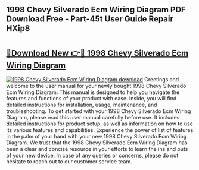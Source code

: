 ## 1998 Chevy Silverado Ecm Wiring Diagram PDF Download Free - Part-45t User Guide Repair HXip8

# <h2><a href="http://dfku0u.blite.top/?on=1998+Chevy+Silverado+Ecm+Wiring+Diagram">🔗Download New 👉🔴 1998 Chevy Silverado Ecm Wiring Diagram</a></h2>

[![1998 Chevy Silverado Ecm Wiring Diagram download](https://i.imgur.com/lujVjoI.png)](http://dfku0u.blite.top/?on=1998+Chevy+Silverado+Ecm+Wiring+Diagram)
Greetings and welcome to the user manual for your newly bought 1998 Chevy Silverado Ecm Wiring Diagram. This manual is designed to help you navigate the features and functions of your product with ease. Inside, you will find detailed instructions for installation, usage, maintenance, and troubleshooting. To get started with your 1998 Chevy Silverado Ecm Wiring Diagram, please read this user manual carefully before use. It includes detailed instructions for product setup, as well as information on how to use its various features and capabilities. Experience the power of list of features in the palm of your hand with your new 1998 Chevy Silverado Ecm Wiring Diagram. We trust that the 1998 Chevy Silverado Ecm Wiring Diagram has been a clear and concise resource in your efforts to learn the ins and outs of your new device. In case of any queries or concerns, please do not hesitate to reach out to our customer service team.
